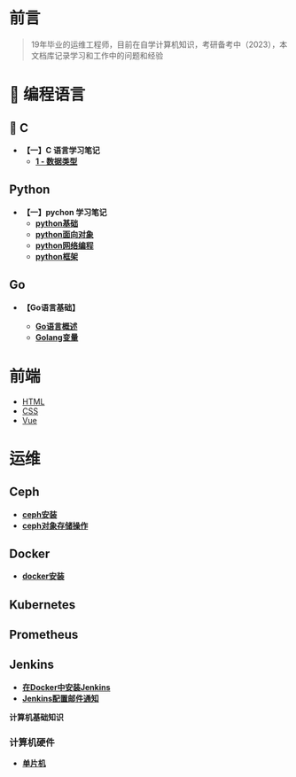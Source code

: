 # **前言**
> 19年毕业的运维工程师，目前在自学计算机知识，考研备考中（2023），本文档库记录学习和工作中的问题和经验

# 🍵 **编程语言**



## 📌 **C**

* **【一】C 语言学习笔记**
  * **[1 - 数据类型](C语言/数据类型.md)**

## **Python**
* **【一】pychon 学习笔记**
  * **[python基础](python/01)**
  * **[python面向对象](python/02)**
  * **[python网络编程](python/03)**
  * **[python框架](python/04)**

## **Go**

* **【Go语言基础】**

  * **[Go语言概述](Go语言/Go语言概述.md)**
  * **[Golang变量](Go语言/Golang变量.md)**






# **前端**

* [HTML](fronted/HTML)
* [CSS](fronted/CSS)
* [Vue](fonted/vue)



# **运维**

## **Ceph**

* **[ceph安装](存储/Ceph/ceph)**
* **[ceph对象存储操作](存储/Ceph/ceph对象存储)**



## **Docker**

* **[docker安装](docker/docker安装)**



## **Kubernetes**



## **Prometheus**



## **Jenkins**
* **[在Docker中安装Jenkins](jenkins/deploy)**
* **[Jenkins配置邮件通知](jenkins/notice)**



**计算机基础知识**



### **计算机硬件**

- **[单片机](hardware/danpianji)**
